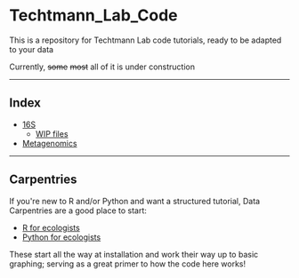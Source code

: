# Techtmann_Lab_Code

This is a repository for Techtmann Lab code tutorials, ready to be adapted to your data


Currently, ~~some~~ ~~most~~ all of it is under construction

---
## Index
* [16S](../blob/main/16S)  
  * [WIP files](../blob/main/16S/WIP_files)  
* [Metagenomics](../blob/main/Metagenomics)

---
## Carpentries
If you're new to R and/or Python and want a structured tutorial, Data Carpentries are a good place to start:
* [R for ecologists](https://datacarpentry.org/R-ecology-lesson/)
* [Python for ecologists](https://datacarpentry.org/python-ecology-lesson/)  

These start all the way at installation and work their way up to basic graphing; serving as a great primer to how the code here works!
 

